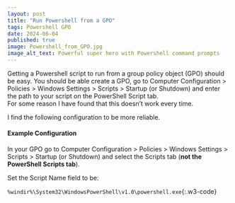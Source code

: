 ```yaml
---
layout: post
title: "Run Powershell from a GPO"
tags: Powershell GPO
date: 2024-06-04
published: true
image: Powershell_from_GPO.jpg
image_alt_text: Powerful super hero with Powershell command prompts
---
```

<!-- Description of article -->
Getting a Powershell script to run from a group policy object (GPO) should be easy.  You should be able create a GPO, go to Computer Configuration > Policies > Windows Settings > Scripts > Startup (or Shutdown) and enter the path to your script on the PowerShell Script tab.  
For some reason I have found that this doesn’t work every time.

I find the following configuration to be more reliable.

#### Example Configuration
In your GPO go to Computer Configuration > Policies > Windows Settings > Scripts > Startup (or Shutdown) and select the Scripts tab (**not the PowerShell Scripts tab**).

Set the Script Name field to be:

`%windir%\System32\WindowsPowerShell\v1.0\powershell.exe`{:.w3-code}